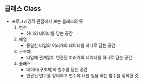 ## 클래스 Class

* 프로그래밍적 관점에서 보는 클래스의 뜻
  1. 변수
     * 하나의 데이터를 담는 공간
  2. 배열
     * 동일한 타입의 여러개의 데이터를 하나로 담는 공간
  3. 구조체
     * 타입에 관계없이 연관된 여러개의 데이터를 하나로 담는 공간
  4. 클래스
     * 데이터(구조체)와 함수를 담는 공간
     * 연관된 변수를 정의하고 변수에 대한 일을 하는 함수를 정의한 것

